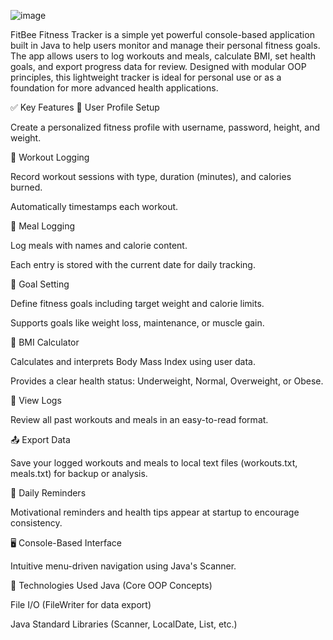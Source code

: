 ![image](https://github.com/user-attachments/assets/f13190bb-0276-4413-956e-7d7dcf66a161)

FitBee Fitness Tracker is a simple yet powerful console-based application built in Java to help users monitor and manage their personal fitness goals. The app allows users to log workouts and meals, calculate BMI, set health goals, and export progress data for review. Designed with modular OOP principles, this lightweight tracker is ideal for personal use or as a foundation for more advanced health applications.

✅ Key Features
👤 User Profile Setup

Create a personalized fitness profile with username, password, height, and weight.

🏃 Workout Logging

Record workout sessions with type, duration (minutes), and calories burned.

Automatically timestamps each workout.

🍔 Meal Logging

Log meals with names and calorie content.

Each entry is stored with the current date for daily tracking.

🎯 Goal Setting

Define fitness goals including target weight and calorie limits.

Supports goals like weight loss, maintenance, or muscle gain.

🧮 BMI Calculator

Calculates and interprets Body Mass Index using user data.

Provides a clear health status: Underweight, Normal, Overweight, or Obese.

📄 View Logs

Review all past workouts and meals in an easy-to-read format.

📤 Export Data

Save your logged workouts and meals to local text files (workouts.txt, meals.txt) for backup or analysis.

🔔 Daily Reminders

Motivational reminders and health tips appear at startup to encourage consistency.

🖥️ Console-Based Interface

Intuitive menu-driven navigation using Java's Scanner.

📂 Technologies Used
Java (Core OOP Concepts)

File I/O (FileWriter for data export)

Java Standard Libraries (Scanner, LocalDate, List, etc.)
